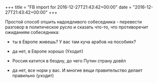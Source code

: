 +++
title = "FB import for 2016-12-27T21:43:42+00:00"
date = "2016-12-27T21:43:42+00:00"
+++

Простой способ отшить надоедливого собеседника - перевести разговор в политическое русло и сказать что-то, что противоречит ожиданиям собеседника:
- ты в Европе живешь? У вас там куча арабов на пособиях?
- да нет, в Европе хорошо
(Уходит)

- Россия катится в бездну, до чего Путин страну довёл
- да нет, все норм у вас. И многие вещи правительство делает правильно
(уходит)


